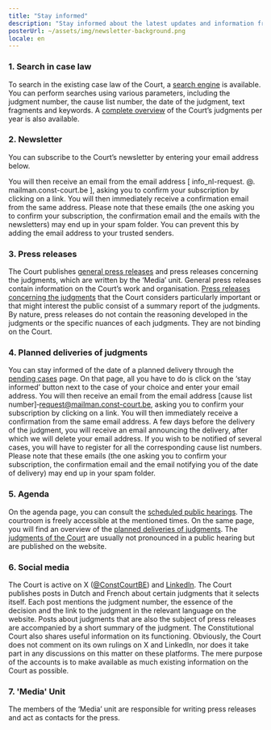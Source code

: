 ```yaml
---
title: "Stay informed"
description: "Stay informed about the latest updates and information from the Court."
posterUrl: ~/assets/img/newsletter-background.png
locale: en
---
```


### 1\. Search in case law
 To search in the existing case law of the Court, a [search engine](search/judgment) is available. You can perform searches using various parameters, including the judgment number, the cause list number, the date of the judgment, text fragments and keywords. A [complete overview](judgments) of the Court’s judgments per year is also available.

### 2\. Newsletter
You can subscribe to the Court’s newsletter by entering your email address below.
<SubscribeLists />

You will then receive an email from the email address [ info_nl-request. @. mailman.const-court.be ], asking you to confirm your subscription by clicking on a link. You will then immediately receive a confirmation email from the same address. Please note that these emails (the one asking you to confirm your subscription, the confirmation email and the emails with the newsletters) may end up in your spam folder.  You can prevent this by adding the email address to your trusted senders.

### 3\. Press releases
The Court publishes [general press releases](media/general-press-releases) and press releases concerning the judgments, which are written by the ‘Media’ unit. General press releases contain information on the Court’s work and organisation. [Press releases concerning the judgments](media/press-releases-concerning-the-judgments?with-archive=true) that the Court considers particularly important or that might interest the public consist of a summary report of the judgments. By nature, press releases do not contain the reasoning developed in the judgments or the specific nuances of each judgments. They are not binding on the Court.

### 4\. Planned deliveries of judgments
You can stay informed of the date of a planned delivery through the [pending cases](judgments/pending-cases) page. On that page, all you have to do is click on the ‘stay informed’ button next to the case of your choice and enter your email address. You will then receive an email from the email address [cause list number]&#x2011;request@mailman.const-court.be, asking you to confirm your subscription by clicking on a link. You will then immediately receive a confirmation from the same email address. A few days before the delivery of the judgment, you will receive an email announcing the delivery, after which we will delete your email address. If you wish to be notified of several cases, you will have to register for all the corresponding cause list numbers. Please note that these emails (the one asking you to confirm your subscription, the confirmation email and the email notifying you of the date of delivery) may end up in your spam folder. 

### 5\. Agenda
On the agenda page, you can consult the [scheduled public hearings](agenda#Public%20hearing). The courtroom is freely accessible at the mentioned times. On the same page, you will find an overview of the [planned deliveries of judgments](agenda#Jurisprudence). The [judgments of the Court](judgments) are usually not pronounced in a public hearing but are published on the website. 

### 6\. Social media
The Court is active on X (<a href="https://x.com/ConstCourtBE" aria-label="Click to go to the Constitutional Court's X page" target="blank">@ConstCourtBE</a>) and  <a href="https://be.linkedin.com/company/constitutional-court-of-belgium" aria-label="Click to go to the Constitutional Court's LinkedIn page" target="blank">LinkedIn</a>. The Court publishes posts in Dutch and French about certain judgments that it selects itself. Each post mentions the judgment number, the essence of the decision and the link to the judgment in the relevant language on the website. Posts about judgments that are also the subject of press releases are accompanied by a short summary of the judgment. The Constitutional Court also shares useful information on its functioning. Obviously, the Court does not comment on its own rulings on X and LinkedIn, nor does it take part in any discussions on this matter on these platforms. The mere purpose of the accounts is to make available as much existing information on the Court as possible.
 
### 7\. 'Media' Unit
The members of the ‘Media’ unit are responsible for writing press releases and act as contacts for the press.
